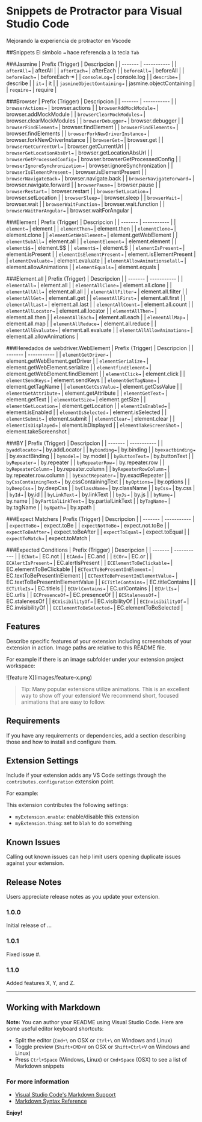 Snippets de Protractor para Visual Studio Code
============================

Mejorando la experiencia de protractor en Vscode

##Snippets
El simbolo `⇥` hace referencia a la tecla `Tab` 

###Jasmine
| Prefix (Trigger)   | Descripcion |
| -------            | ----------- |
| `afterAll⇥`                   | afterAll                  |
| `afterEach⇥`                  | afterEach                 |
| `beforeAll⇥`                  | beforeAll                 |
| `beforeEach⇥`                 | beforeEach⇥                |
| `consoleLog⇥`                 | console.log               |
| `describe⇥`                   | describe                  |
| `it⇥`                         | it                        |
| `jasmineObjectContaining⇥`    | jasmine.objectContaining  |
| `require⇥`                    | require                   |


###Browser
| Prefix (Trigger)   | Descripcion |
| -------                           | ----------- |
| `browserActions⇥`                 | browser.actions                       |
| `browserAddMockModule⇥`           | browser.addMockModule                 |
| `browserClearMockModules⇥`        | browser.clearMockModules              |
| `browserDebugger⇥`                | browser.debugger                      |
| `browserFindElement⇥`             | browser.findElement                   |
| `browserFindElements⇥`            | browser.findElements                  |
| `browserForkNewDriverInstance⇥`   | browser.forkNewDriverInstance         |
| `browserGet⇥`                     | browser.get                           |
| `browserGetCurrentUrl⇥`           | browser.getCurrentUrl                 |
| `browserGetLocationAbsUrl⇥`       | browser.getLocationAbsUrl             |
| `browserGetProcessedConfig⇥`      | browser.browserGetProcessedConfig     |
| `browserIgnoreSynchronization⇥`   | browser.ignoreSynchronization         |
| `browserIsElementPresent⇥`        | browser.isElementPresent              |
| `browserNavigateBack⇥`            | browser.navigate.back                 |
| `browserNavigateForward⇥`         | browser.navigate.forward              |
| `browserPause⇥`                   | browser.pause                         |
| `browserRestart⇥`                 | browser.restart                       |
| `browserSetLocation⇥`             | browser.setLocation                   |
| `browserSleep⇥`                   | browser.sleep                         |
| `browserWait⇥`                    | browser.wait                          |
| `browserWaitFunction⇥`            | browser.wait.function                 |
| `browserWaitForAngular⇥`          | browser.waitForAngular                |

###Element
| Prefix (Trigger)   | Descripcion |
| -------            | ----------- |
| `element⇥`                        | element                  |
| `elementThen⇥`                    | element.then             |
| `elementClone⇥`                   | element.clone            |
| `elementGetWebElement⇥`           | element.getWebElement    |
| `elementSubAll⇥`                  | element.all              |
| `elementElement⇥`                 | element.element          |
| `element$$⇥`                      | element.$$               |
| `element$⇥`                       | element.$                |
| `elementIsPresent⇥`               | element.isPresent        |
| `elementIsElementPresent⇥`        | element.isElementPresent |
| `elementEvaluate⇥`                | element.evaluate         |
| `elementAllowAnimationselall⇥`    | element.allowAnimations  |
| `elementEquals⇥`                  | element.equals           |


###Element.all
| Prefix (Trigger)              | Descripcion |
| -------                       | ----------- |
| `elementAll⇥`                 | element.all          |
| `elementAllClone⇥`            | element.all.clone    |
| `elementAllAll⇥`              | element.all.all      |
| `elementAllFilter⇥`           | element.all.filter   |
| `elementAllGet⇥`              | element.all.get      |
| `elementAllFirst⇥`            | element.all.first    |
| `elementAllLast⇥`             | element.all.last     |
| `elementAllCount⇥`            | element.all.count    |
| `elementAllLocator⇥`          | element.all.locator  |
| `elementAllThen⇥`             | element.all.then     |
| `elementAllEach⇥`             | element.all.each     |
| `elementAllMap⇥`              | element.all.map      |
| `elementAllReduce⇥`           | element.all.reduce   |
| `elementAllEvaluate⇥`         | element.all.evaluate |
| `elementAllAllowAnimations⇥`  | element.all.allowAnimations |


###Heredados de webdriver.WebElement
| Prefix (Trigger)   | Descripcion |
| -------            | ----------- |
| `elementGetDriver⇥`       | element.getWebElement.getDriver   |
| `elementSerialize⇥`       | element.getWebElement.serialize   |
| `elementfindElement⇥`     | element.getWebElement.findElement |
| `elementClick⇥`           | element.click                     |
| `elementSendKeys⇥`        | element.sendKeys                  |
| `elementGetTagName⇥`      | element.getTagName                |
| `elementGetCssValue⇥`     | element.getCssValue               |
| `elementGetAttribute⇥`    | element.getAttribute              |
| `elementGetText⇥`         | element.getText                   |
| `elementGetSize⇥`         | element.getSize                   |
| `elementGetLocation⇥`     | element.getLocation               |
| `elementIsEnabled⇥`       | element.isEnabled                 |
| `elementIsSelected⇥`      | element.isSelected                |
| `elementSubmit⇥`          | element.submit                    |
| `elementClear⇥`           | element.clear                     |
| `elementIsDisplayed⇥`     | element.isDisplayed               |
| `elementTakeScreenShot⇥`  | element.takeScreenshot            |

###BY
| Prefix (Trigger)              | Descripcion |
| -------                       | ----------- |
| `byaddlocator⇥`                 | by.addLocator          |
| `bybinding⇥`                    | by.binding             |
| `byexactbinding⇥`               | by.exactBinding        |
| `bymodel⇥`                      | by.model               |
| `byButtonText⇥`                 | by.buttonText          |
| `byRepeater⇥`                   | by.repeater            |
| `byRepeaterRow⇥`                | by.repeater.row        |
| `byRepeaterColumn⇥`             | by.repeater.column     |
| `byRepeaterRowColumn⇥`          | by.repeater.row.column |
| `byExactRepeater⇥`              | by.exactRepeater       |
| `byCssContainingText⇥`          | by.cssContainingText   |
| `byOptions⇥`                    | by.options             |
| `byDeepCss⇥`                    | by.deepCss             |
| `byClassName⇥`                  | by.className           |
| `byCss⇥`                        | by.css                 |
| `byId⇥`                         | by.id                  |
| `byLinkText⇥`                   | by.linkText            |
| `byJs⇥`                         | by.js                  |
| `byName⇥`                       | by.name                |
| `byPartialLinkText⇥`            | by.partialLinkText     |
| `byTagName⇥`                    | by.tagName             |
| `byXpath⇥`                      | by.xpath               |

###Expect Matchers
| Prefix (Trigger)              | Descripcion |
| -------                       | ----------- |
| `expectToBe⇥`                 | expect.toBe             |
| `expectNotToBe⇥`              | expect.not.toBe         |
| `expectToBeAfter⇥`            | expect.toBeAfter        |
| `expectToEqual⇥`              | expect.toEqual          |
| `expectToMatch⇥`              | expect.toMatch          |


###Expected Conditions
| Prefix (Trigger)              | Descripcion |
| -------                       | ----------- |
| `ECNot⇥`                      | EC.not                            |
| `ECAnd⇥`                      | EC.and                            |
| `ECOr⇥`                       | EC.or                             |
| `ECAlertIsPresent⇥`           | EC.alertIsPresent                 |
| `ECElementToBeClickable⇥`     | EC.elementToBeClickable           |
| `ECTextToBePresentInElement⇥`         | EC.textToBePresentInElement        |
| `ECTextToBePresentInElementValue⇥`    | EC.textToBePresentInElementValue   |
| `ECTitleContains⇥`                    | EC.titleContains                   |
| `ECTitleIs⇥`                          | EC.titleIs                         |
| `ECUrlContains⇥`                      | EC.urlContains                     |
| `ECUrlIs⇥`                            | EC.urlIs                           |
| `ECPresenceOf⇥`                       | EC.presenceOf                      |
| `ECStalenessOf⇥`                      | EC.stalenessOf                     |
| `ECVisibilityOf⇥`                     | EC.visibilityOf                    |
| `ECInvisibilityOf⇥`                   | EC.invisibilityOf                  |
| `ECElementToBeSelected⇥`              | EC.elementToBeSelected             |


## Features

Describe specific features of your extension including screenshots of your extension in action. Image paths are relative to this README file.

For example if there is an image subfolder under your extension project workspace:

\!\[feature X\]\(images/feature-x.png\)

> Tip: Many popular extensions utilize animations. This is an excellent way to show off your extension! We recommend short, focused animations that are easy to follow.

## Requirements

If you have any requirements or dependencies, add a section describing those and how to install and configure them.

## Extension Settings

Include if your extension adds any VS Code settings through the `contributes.configuration` extension point.

For example:

This extension contributes the following settings:

* `myExtension.enable`: enable/disable this extension
* `myExtension.thing`: set to `blah` to do something

## Known Issues

Calling out known issues can help limit users opening duplicate issues against your extension.

## Release Notes

Users appreciate release notes as you update your extension.

### 1.0.0

Initial release of ...

### 1.0.1

Fixed issue #.

### 1.1.0

Added features X, Y, and Z.

-----------------------------------------------------------------------------------------------------------

## Working with Markdown

**Note:** You can author your README using Visual Studio Code.  Here are some useful editor keyboard shortcuts:

* Split the editor (`Cmd+\` on OSX or `Ctrl+\` on Windows and Linux)
* Toggle preview (`Shift+CMD+V` on OSX or `Shift+Ctrl+V` on Windows and Linux)
* Press `Ctrl+Space` (Windows, Linux) or `Cmd+Space` (OSX) to see a list of Markdown snippets

### For more information

* [Visual Studio Code's Markdown Support](http://code.visualstudio.com/docs/languages/markdown)
* [Markdown Syntax Reference](https://help.github.com/articles/markdown-basics/)

**Enjoy!**